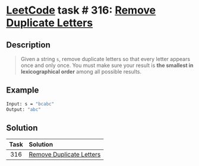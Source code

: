 # [LeetCode][leetcode] task # 316: [Remove Duplicate Letters][task]

Description
-----------

> Given a string `s`, remove duplicate letters so that every letter appears once and only once.
> You must make sure your result is **the smallest in lexicographical order** among all possible results.

Example
-------

```sh
Input: s = "bcabc"
Output: "abc"
```

Solution
--------

| Task | Solution                             |
|:----:|:-------------------------------------|
| 316  | [Remove Duplicate Letters][solution] |


[leetcode]: <http://leetcode.com/>
[task]: <https://leetcode.com/problems/remove-duplicate-letters/>
[solution]: <https://github.com/wellaxis/witalis-jkit/blob/main/module/tasks/src/main/java/com/witalis/jkit/tasks/core/task/leetcode/h4/p316/option/Practice.java>
